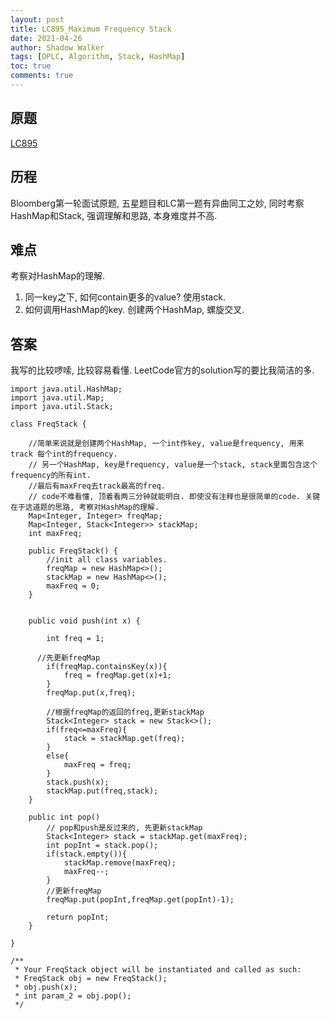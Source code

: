 ```yaml
---
layout: post
title: LC895_Maximum Frequency Stack
date: 2021-04-26
author: Shadow Walker
tags: [OPLC, Algorithm, Stack, HashMap]
toc: true
comments: true
---
```


## 原题
[LC895](https://leetcode.com/problems/maximum-frequency-stack/)
## 历程

Bloomberg第一轮面试原题, 五星题目和LC第一题有异曲同工之妙, 同时考察HashMap和Stack, 强调理解和思路, 本身难度并不高. 

## 难点

考察对HashMap的理解.  

1. 同一key之下, 如何contain更多的value?  使用stack. 
2. 如何调用HashMap的key.  创建两个HashMap, 螺旋交叉. 

## 答案

我写的比较啰嗦, 比较容易看懂.  LeetCode官方的solution写的要比我简洁的多. 

```
import java.util.HashMap;
import java.util.Map;
import java.util.Stack;

class FreqStack {

	//简单来说就是创建两个HashMap, 一个int作key, value是frequency, 用来track 每个int的frequency. 
	// 另一个HashMap, key是frequency, value是一个stack, stack里面包含这个frequency的所有int. 
	//最后有maxFreq去track最高的freq.  
	// code不难看懂, 顶着看两三分钟就能明白. 即使没有注释也是很简单的code. 关键在于这道题的思路, 考察对HashMap的理解. 
    Map<Integer, Integer> freqMap;
    Map<Integer, Stack<Integer>> stackMap;
    int maxFreq;

    public FreqStack() {
    	//init all class variables. 
        freqMap = new HashMap<>();
        stackMap = new HashMap<>();
        maxFreq = 0;
    }


    public void push(int x) {

        int freq = 1;
	  
	  //先更新freqMap
        if(freqMap.containsKey(x)){
            freq = freqMap.get(x)+1;
        }
        freqMap.put(x,freq);
        
        //根据freqMap的返回的freq,更新stackMap
        Stack<Integer> stack = new Stack<>();
        if(freq<=maxFreq){
            stack = stackMap.get(freq);
        }
        else{
            maxFreq = freq;
        }
        stack.push(x);
        stackMap.put(freq,stack);
    }

    public int pop() 
    	// pop和push是反过来的, 先更新stackMap
        Stack<Integer> stack = stackMap.get(maxFreq);
        int popInt = stack.pop();
        if(stack.empty()){
            stackMap.remove(maxFreq);
            maxFreq--;
        }
        //更新freqMap
        freqMap.put(popInt,freqMap.get(popInt)-1);

        return popInt;
    }

}

/**
 * Your FreqStack object will be instantiated and called as such:
 * FreqStack obj = new FreqStack();
 * obj.push(x);
 * int param_2 = obj.pop();
 */
 ```